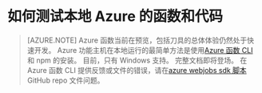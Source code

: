 <properties
    pageTitle="开发并在本地运行 Azure 函数 |Microsoft Azure"
    description="了解如何 Azure 函数在运行查询之前先测试您的本地计算机上的 Azure 函数和代码"
    services="functions"
    documentationCenter="na"
    authors="lindydonna"
    manager="erikre"
    editor=""/>

<tags
    ms.service="functions"
    ms.workload="na"
    ms.tgt_pltfrm="multiple"
    ms.devlang="multiple"
    ms.topic="article"
    ms.date="10/25/2016"
    ms.author="donnam"/>

# <a name="how-to-code-and-test-azure-functions-locally"></a>如何测试本地 Azure 的函数和代码 

> [AZURE.NOTE] Azure 函数当前在预览，包括刀具的总体体验仍然处于快速开发。 Azure 功能主机在本地运行的最简单方法是使用[Azure 函数 CLI](https://go.microsoft.com/fwlink/?linkid=832752)和 npm 的安装。 目前，只有 Windows 支持。 完整文档即将登场。 在 Azure 函数 CLI 提供反馈或文件的错误，请在[azure webjobs sdk 脚本](https://github.com/Azure/azure-webjobs-sdk-script)GitHub repo 文件问题。 

